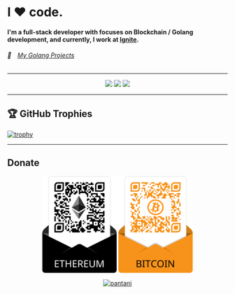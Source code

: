 <h1>I ❤️ code.</h1>
<h4>I'm a full-stack developer with focuses on Blockchain / Golang development, and currently, I work at <a href="https://ignite.com">Ignite</a>.</h4>
<h6>📘&emsp;<a href="https://github.com/Pantani?tab=repositories&q=&type=&language=go">My Golang Projects</a></h6>

<hr>

<p align="center">
  <img src ="https://github-readme-stats.vercel.app/api?username=Pantani&show_icons=true&count_private=true&theme=darcula&hide_border=true&hide=issues,contribs&bg_color=00000000">
  <img src ="https://github-readme-stats.vercel.app/api/top-langs/?username=Pantani&layout=compact&hide_border=true&theme=darcula&bg_color=00000000&langs_count=6&hide=jupyter%20notebook,tex,css,php">
  <img src ="https://github-readme-streak-stats.herokuapp.com?user=Pantani&theme=darcula&hide_border=true&background=FFFFFF00">
</p>

<hr>

## 🏆 GitHub Trophies

[![trophy](https://github-profile-trophy.vercel.app/?username=Pantani&theme=onedark&margin-w=15&margin-h=15)](https://www.buymeacoffee.com/pantani)

<hr>

## Donate

<p align="center">
  <a href="https://etherscan.io/address/0x5574Cd97432cEd0D7Caf58ac3c4fEDB2061C98fB"> <img align="center" src="ethereum.png" width="170" alt="Donate Ethereum" /></a>
  <a href="https://www.blockchain.com/btc/address/bc1qd7eystu9xl53hkyxm4kyg7h5yk4p436sqx6f27"> <img align="center" src="bitcoin.png" width="170" alt="Donate Bitcoin" /></a>
</p>

<p align="center">
  <a href="https://www.buymeacoffee.com/pantani"> <img align="center" src="https://cdn.buymeacoffee.com/buttons/v2/default-orange.png" height="50" width="210" alt="pantani" /></a>
</p>
